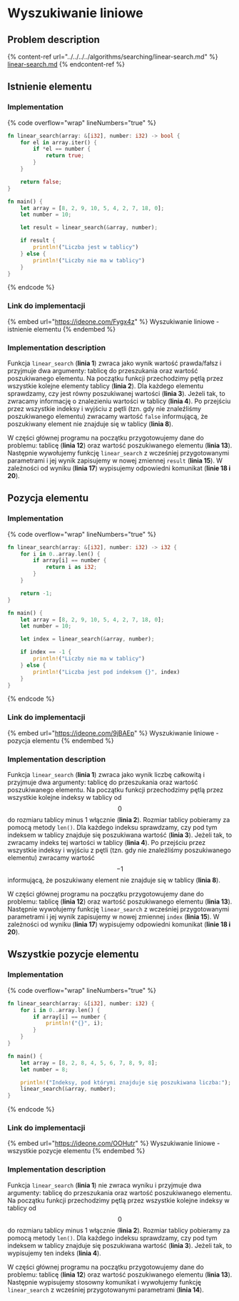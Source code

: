 # Wyszukiwanie liniowe

## Problem description

{% content-ref url="../../../../algorithms/searching/linear-search.md" %}
[linear-search.md](../../../../algorithms/searching/linear-search.md)
{% endcontent-ref %}

## Istnienie elementu

### Implementation

{% code overflow="wrap" lineNumbers="true" %}
```rust
fn linear_search(array: &[i32], number: i32) -> bool {
    for el in array.iter() {
        if *el == number {
            return true;
        }
    }

    return false;
}

fn main() {
    let array = [8, 2, 9, 10, 5, 4, 2, 7, 18, 0];
    let number = 10;

    let result = linear_search(&array, number);

    if result {
        println!("Liczba jest w tablicy")
    } else {
        println!("Liczby nie ma w tablicy")
    }
}
```
{% endcode %}

### Link do implementacji

{% embed url="https://ideone.com/Fygx4z" %}
Wyszukiwanie liniowe - istnienie elementu
{% endembed %}

### Implementation description

Funkcja `linear_search` (**linia 1**) zwraca jako wynik wartość prawda/fałsz i przyjmuje dwa argumenty: tablicę do przeszukania oraz wartość poszukiwanego elementu. Na początku funkcji przechodzimy pętlą przez wszystkie kolejne elementy tablicy (**linia 2**). Dla każdego elementu sprawdzamy, czy jest równy poszukiwanej wartości (**linia 3**). Jeżeli tak, to zwracamy informację o znalezieniu wartości w tablicy (**linia 4**). Po przejściu przez wszystkie indeksy i wyjściu z pętli (tzn. gdy nie znaleźliśmy poszukiwanego elementu) zwracamy wartość `false` informującą, że poszukiwany element nie znajduje się w tablicy (**linia 8**).

W części głównej programu na początku przygotowujemy dane do problemu: tablicę (**linia 12**) oraz wartość poszukiwanego elementu (**linia 13**). Następnie wywołujemy funkcję `linear_search` z wcześniej przygotowanymi parametrami i jej wynik zapisujemy w nowej zmiennej `result` (**linia 15**). W zależności od wyniku (**linia 17**) wypisujemy odpowiedni komunikat (**linie 18 i 20**).

## Pozycja elementu

### Implementation

{% code overflow="wrap" lineNumbers="true" %}
```rust
fn linear_search(array: &[i32], number: i32) -> i32 {
    for i in 0..array.len() {
        if array[i] == number {
            return i as i32;
        }
    }

    return -1;
}

fn main() {
    let array = [8, 2, 9, 10, 5, 4, 2, 7, 18, 0];
    let number = 10;

    let index = linear_search(&array, number);

    if index == -1 {
        println!("Liczby nie ma w tablicy")
    } else {
        println!("Liczba jest pod indeksem {}", index)
    }
}
```
{% endcode %}

### Link do implementacji

{% embed url="https://ideone.com/9jBAEp" %}
Wyszukiwanie liniowe - pozycja elementu
{% endembed %}

### Implementation description

Funkcja `linear_search` (**linia 1**) zwraca jako wynik liczbę całkowitą i przyjmuje dwa argumenty: tablicę do przeszukania oraz wartość poszukiwanego elementu. Na początku funkcji przechodzimy pętlą przez wszystkie kolejne indeksy w tablicy od $$0$$ do rozmiaru tablicy minus 1 włącznie (**linia 2**). Rozmiar tablicy pobieramy za pomocą metody `len()`. Dla każdego indeksu sprawdzamy, czy pod tym indeksem w tablicy znajduje się poszukiwana wartość (**linia 3**). Jeżeli tak, to zwracamy indeks tej wartości w tablicy (**linia 4**). Po przejściu przez wszystkie indeksy i wyjściu z pętli (tzn. gdy nie znaleźliśmy poszukiwanego elementu) zwracamy wartość $$-1$$ informującą, że poszukiwany element nie znajduje się w tablicy (**linia 8**).

W części głównej programu na początku przygotowujemy dane do problemu: tablicę (**linia 12**) oraz wartość poszukiwanego elementu (**linia 13**). Następnie wywołujemy funkcję `linear_search` z wcześniej przygotowanymi parametrami i jej wynik zapisujemy w nowej zmiennej `index` (**linia 15**). W zależności od wyniku (**linia 17**) wypisujemy odpowiedni komunikat (**linie 18 i 20**).

## Wszystkie pozycje elementu

### Implementation

{% code overflow="wrap" lineNumbers="true" %}
```rust
fn linear_search(array: &[i32], number: i32) {
    for i in 0..array.len() {
        if array[i] == number {
            println!("{}", i);
        }
    }
}

fn main() {
    let array = [8, 2, 8, 4, 5, 6, 7, 8, 9, 8];
    let number = 8;

    println!("Indeksy, pod którymi znajduje się poszukiwana liczba:");
    linear_search(&array, number);
}
```
{% endcode %}

### Link do implementacji

{% embed url="https://ideone.com/OOHutr" %}
Wyszukiwanie liniowe - wszystkie pozycje elementu
{% endembed %}

### Implementation description

Funkcja `linear_search` (**linia 1**) nie zwraca wyniku i przyjmuje dwa argumenty: tablicę do przeszukania oraz wartość poszukiwanego elementu. Na początku funkcji przechodzimy pętlą przez wszystkie kolejne indeksy w tablicy od $$0$$ do rozmiaru tablicy minus 1 włącznie (**linia 2**). Rozmiar tablicy pobieramy za pomocą metody `len()`. Dla każdego indeksu sprawdzamy, czy pod tym indeksem w tablicy znajduje się poszukiwana wartość (**linia 3**). Jeżeli tak, to wypisujemy ten indeks (**linia 4**). 

W części głównej programu na początku przygotowujemy dane do problemu: tablicę (**linia 12**) oraz wartość poszukiwanego elementu (**linia 13**). Następnie wypisujemy stosowny komunikat i wywołujemy funkcję `linear_search` z wcześniej przygotowanymi parametrami (**linia 14**).

